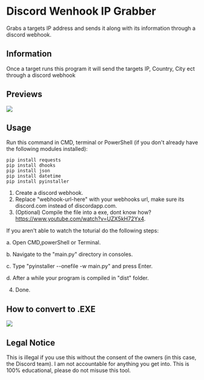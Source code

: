 # Discord Wenhook IP Grabber
Grabs a targets IP address and sends it along with its information through a discord webhook.

## Information
Once a target runs this program it will send the targets IP, Country, City ect through a discord webhook

## Previews
![](https://i.imgur.com/0OClAdm.png)

## Usage
Run this command in CMD, terminal or PowerShell (if you don't already have the following modules installed):
```
pip install requests
pip install dhooks
pip install json
pip install datetime
pip install pyinstaller
```
1. Create a discord webhook.
2. Replace "webhook-url-here" with your webhooks url, make sure its discord.com instead of discordapp.com.
3. (Optional) Compile the file into a exe, dont know how? https://www.youtube.com/watch?v=UZX5kH72Yx4.

 If you aren't able to watch the toturial do the following steps:
   
   a. Open CMD,powerShell or Terminal.
   
   b. Navigate to the "main.py" directory in consoles.
   
   c. Type "pyinstaller --onefile -w main.py" and press Enter.
   
   d. After a while your program is compiled in "dist" folder.

4. Done.


## How to convert to .EXE
![](https://i.imgur.com/6tx5tUK.gif)

## Legal Notice
This is illegal if you use this without the consent of the owners (in this case, the Discord team). I am not accountable for anything you get into. This is 100% educational, please do not misuse this tool.